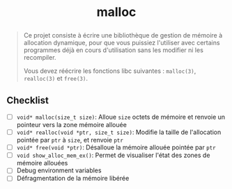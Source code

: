# <p align="center">malloc</p>
> Ce projet consiste à écrire une bibliothèque de gestion de mémoire à allocation dynamique, pour que vous puissiez l'utiliser avec certains programmes déjà en cours d'utilisation sans les modifier ni les recompiler.
>
> Vous devez réécrire les fonctions libc suivantes : `malloc(3)`, `realloc(3)` et `free(3)`.

## Checklist

* [ ] `void* malloc(size_t size)`: Alloue `size` octets de mémoire et renvoie un pointeur vers la zone mémoire allouée
* [ ] `void* realloc(void *ptr, size_t size)`: Modifie la taille de l'allocation pointée par `ptr` à `size`, et renvoie `ptr`
* [ ] `void* free(void *ptr)`: Désalloue la mémoire allouée pointée par `ptr`
* [ ] `void show_alloc_mem_ex()`: Permet de visualiser l'état des zones de mémoire allouées
* [ ] Debug environment variables
* [ ] Défragmentation de la mémoire libérée
